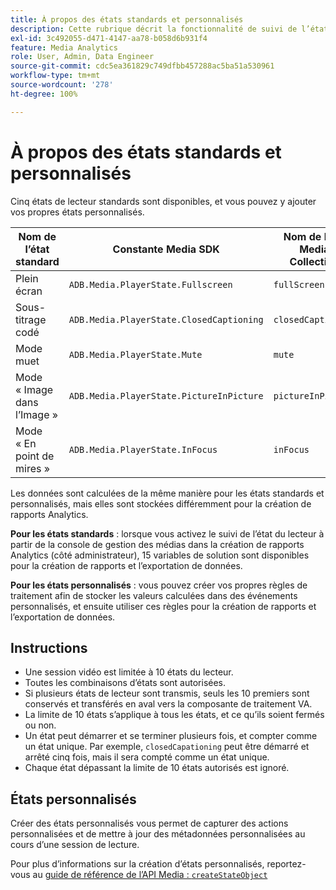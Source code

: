 ```yaml
---
title: À propos des états standards et personnalisés
description: Cette rubrique décrit la fonctionnalité de suivi de l’état du lecteur, y compris les exigences et les instructions relatives à la mise en œuvre et à la création de rapports portant sur les états du lecteur standards et personnalisés.
exl-id: 3c492055-d471-4147-aa78-b058d6b931f4
feature: Media Analytics
role: User, Admin, Data Engineer
source-git-commit: cdc5ea361829c749dfbb457288ac5ba51a530961
workflow-type: tm+mt
source-wordcount: '278'
ht-degree: 100%

---
```


# À propos des états standards et personnalisés

Cinq états de lecteur standards sont disponibles, et vous pouvez y ajouter vos propres états personnalisés.

| Nom de l’état standard | Constante Media SDK | Nom de l’API Media Collection |
|-----------------------|------------------------------------------|-----------------------------|
| Plein écran | `ADB.Media.PlayerState.Fullscreen` | `fullScreen` |
| Sous-titrage codé | `ADB.Media.PlayerState.ClosedCaptioning` | `closedCaptioning` |
| Mode muet | `ADB.Media.PlayerState.Mute` | `mute` |
| Mode « Image dans l’Image » | `ADB.Media.PlayerState.PictureInPicture` | `pictureInPicture` |
| Mode « En point de mires » | `ADB.Media.PlayerState.InFocus` | `inFocus` |

Les données sont calculées de la même manière pour les états standards et personnalisés, mais elles sont stockées différemment pour la création de rapports Analytics.

**Pour les états standards** : lorsque vous activez le suivi de l’état du lecteur à partir de la console de gestion des médias dans la création de rapports Analytics (côté administrateur), 15 variables de solution sont disponibles pour la création de rapports et l’exportation de données.

**Pour les états personnalisés** : vous pouvez créer vos propres règles de traitement afin de stocker les valeurs calculées dans des événements personnalisés, et ensuite utiliser ces règles pour la création de rapports et l’exportation de données.

## Instructions

* Une session vidéo est limitée à 10 états du lecteur.
* Toutes les combinaisons d’états sont autorisées.
* Si plusieurs états de lecteur sont transmis, seuls les 10 premiers sont conservés et transférés en aval vers la composante de traitement VA.
* La limite de 10 états s’applique à tous les états, et ce qu’ils soient fermés ou non.
* Un état peut démarrer et se terminer plusieurs fois, et compter comme un état unique. Par exemple, `closedCapationing` peut être démarré et arrêté cinq fois, mais il sera compté comme un état unique.
* Chaque état dépassant la limite de 10 états autorisés est ignoré.

## États personnalisés

Créer des états personnalisés vous permet de capturer des actions personnalisées et de mettre à jour des métadonnées personnalisées au cours d’une session de lecture.

Pour plus d’informations sur la création d’états personnalisés, reportez-vous au [guide de référence de l’API Media : `createStateObject`](https://developer.adobe.com/client-sdks/documentation/adobe-media-analytics/api-reference/)
